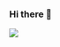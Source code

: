 ### Hi there 👋
<img src="https://capsule-render.vercel.app/api?type=waving&transparent&color=0096FF&height=100&section=header&text=Hi%40there%40👋&fontSize=90&fontColor=72FFFF" />
<!--
**jinsimpunch/jinsimpunch** is a ✨ _special_ ✨ repository because its `README.md` (this file) appears on your GitHub profile.

Here are some ideas to get you started:

- 🔭 I’m currently working on ...
- 🌱 I’m currently learning ...
- 👯 I’m looking to collaborate on ...
- 🤔 I’m looking for help with ...
- 💬 Ask me about ...
- 📫 How to reach me: ...
- 😄 Pronouns: ...
- ⚡ Fun fact: ...
-->


**what is this** hi~!
